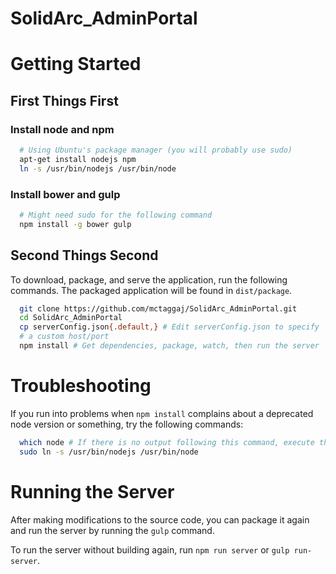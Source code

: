 # SolidArc_AdminPortal

# Getting Started

## First Things First

### Install node and npm

```bash
  # Using Ubuntu's package manager (you will probably use sudo)
  apt-get install nodejs npm
  ln -s /usr/bin/nodejs /usr/bin/node
```

### Install bower and gulp

```bash
  # Might need sudo for the following command
  npm install -g bower gulp
```

## Second Things Second

To download, package, and serve the application, run the following commands. The packaged application will be found in `dist/package`.

```bash
  git clone https://github.com/mctaggaj/SolidArc_AdminPortal.git
  cd SolidArc_AdminPortal
  cp serverConfig.json{.default,} # Edit serverConfig.json to specify
  # a custom host/port
  npm install # Get dependencies, package, watch, then run the server
```

# Troubleshooting

If you run into problems when `npm install` complains about a deprecated node version or something, try the following commands:

```bash
  which node # If there is no output following this command, execute the next command
  sudo ln -s /usr/bin/nodejs /usr/bin/node
```

# Running the Server

After making modifications to the source code, you can package it again and run the server by running the `gulp` command.

To run the server without building again, run `npm run server` or `gulp run-server`.
